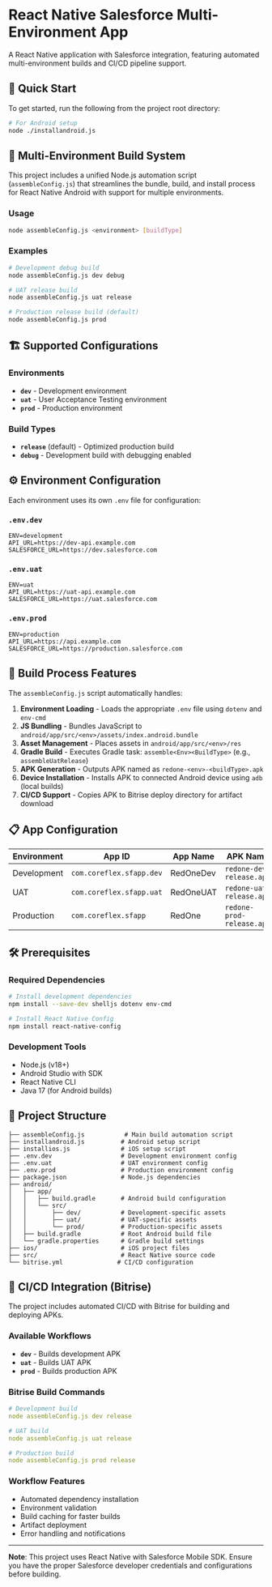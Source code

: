 # React Native Salesforce Multi-Environment App

A React Native application with Salesforce integration, featuring automated multi-environment builds and CI/CD pipeline support.

## 🚀 Quick Start

To get started, run the following from the project root directory:

```bash
# For Android setup  
node ./installandroid.js
```

## 📱 Multi-Environment Build System

This project includes a unified Node.js automation script (`assembleConfig.js`) that streamlines the bundle, build, and install process for React Native Android with support for multiple environments.

### Usage

```bash
node assembleConfig.js <environment> [buildType]
```

### Examples

```bash
# Development debug build
node assembleConfig.js dev debug

# UAT release build
node assembleConfig.js uat release

# Production release build (default)
node assembleConfig.js prod
```

## 🏗️ Supported Configurations

### Environments
- **`dev`** - Development environment
- **`uat`** - User Acceptance Testing environment  
- **`prod`** - Production environment

### Build Types
- **`release`** (default) - Optimized production build
- **`debug`** - Development build with debugging enabled

## ⚙️ Environment Configuration

Each environment uses its own `.env` file for configuration:

### `.env.dev`
```env
ENV=development
API_URL=https://dev-api.example.com
SALESFORCE_URL=https://dev.salesforce.com
```

### `.env.uat`
```env
ENV=uat
API_URL=https://uat-api.example.com
SALESFORCE_URL=https://uat.salesforce.com
```

### `.env.prod`
```env
ENV=production
API_URL=https://api.example.com
SALESFORCE_URL=https://production.salesforce.com
```

## 🔄 Build Process Features

The `assembleConfig.js` script automatically handles:

1. **Environment Loading** - Loads the appropriate `.env` file using `dotenv` and `env-cmd`
2. **JS Bundling** - Bundles JavaScript to `android/app/src/<env>/assets/index.android.bundle`
3. **Asset Management** - Places assets in `android/app/src/<env>/res`
4. **Gradle Build** - Executes Gradle task: `assemble<Env><BuildType>` (e.g., `assembleUatRelease`)
5. **APK Generation** - Outputs APK named as `redone-<env>-<buildType>.apk`
6. **Device Installation** - Installs APK to connected Android device using `adb` (local builds)
7. **CI/CD Support** - Copies APK to Bitrise deploy directory for artifact download

## 📋 App Configuration

| Environment | App ID | App Name | APK Name |
|-------------|--------|----------|----------|
| Development | `com.coreflex.sfapp.dev` | RedOneDev | `redone-dev-release.apk` |
| UAT | `com.coreflex.sfapp.uat` | RedOneUAT | `redone-uat-release.apk` |
| Production | `com.coreflex.sfapp` | RedOne | `redone-prod-release.apk` |

## 🛠️ Prerequisites

### Required Dependencies

```bash
# Install development dependencies
npm install --save-dev shelljs dotenv env-cmd

# Install React Native Config
npm install react-native-config
```

### Development Tools
- Node.js (v18+)
- Android Studio with SDK
- React Native CLI
- Java 17 (for Android builds)

## 📁 Project Structure

```
├── assembleConfig.js           # Main build automation script
├── installandroid.js          # Android setup script
├── installios.js              # iOS setup script
├── .env.dev                   # Development environment config
├── .env.uat                   # UAT environment config
├── .env.prod                  # Production environment config
├── package.json               # Node.js dependencies
├── android/
│   ├── app/
│   │   ├── build.gradle       # Android build configuration
│   │   └── src/
│   │       ├── dev/           # Development-specific assets
│   │       ├── uat/           # UAT-specific assets
│   │       └── prod/          # Production-specific assets
│   ├── build.gradle           # Root Android build file
│   └── gradle.properties      # Gradle build settings
├── ios/                       # iOS project files
├── src/                       # React Native source code
└── bitrise.yml               # CI/CD configuration
```

## 🤖 CI/CD Integration (Bitrise)

The project includes automated CI/CD with Bitrise for building and deploying APKs.

### Available Workflows
- **`dev`** - Builds development APK
- **`uat`** - Builds UAT APK  
- **`prod`** - Builds production APK

### Bitrise Build Commands
```yaml
# Development build
node assembleConfig.js dev release

# UAT build  
node assembleConfig.js uat release

# Production build
node assembleConfig.js prod release
```

### Workflow Features
- Automated dependency installation
- Environment validation
- Build caching for faster builds
- Artifact deployment
- Error handling and notifications









---

**Note**: This project uses React Native with Salesforce Mobile SDK. Ensure you have the proper Salesforce developer credentials and configurations before building.
